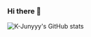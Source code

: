 ### Hi there 👋

![K-Junyyy's GitHub stats](https://github-readme-stats.vercel.app/api?username=totoback&show_icons=true&theme=dracula)
